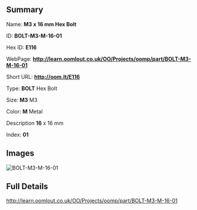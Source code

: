 

## Summary
 
Name: __M3 x 16 mm Hex Bolt__

ID: __BOLT-M3-M-16-01__

Hex ID: __E116__

WebPage: __http://learn.oomlout.co.uk/OO/Projects/oomp/part/BOLT-M3-M-16-01__

Short URL: __http://oom.lt/E116__


Type: __BOLT__ Hex Bolt 

Size: __M3__ M3 

Color: __M__ Metal 

Description __16__ x 16 mm 

Index: __01__


## Images
![BOLT-M3-M-16-01](http://oomlout.com/oomp-gen/parts/BOLT-M3-M-16-01/BOLT-M3-M-16-01_420.jpg)



## Full Details

 http://learn.oomlout.co.uk/OO/Projects/oomp/part/BOLT-M3-M-16-01














